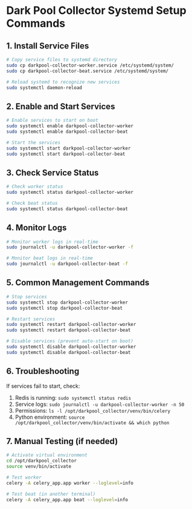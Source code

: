 # Dark Pool Collector Systemd Setup Commands

## 1. Install Service Files

```bash
# Copy service files to systemd directory
sudo cp darkpool-collector-worker.service /etc/systemd/system/
sudo cp darkpool-collector-beat.service /etc/systemd/system/

# Reload systemd to recognize new services
sudo systemctl daemon-reload
```

## 2. Enable and Start Services

```bash
# Enable services to start on boot
sudo systemctl enable darkpool-collector-worker
sudo systemctl enable darkpool-collector-beat

# Start the services
sudo systemctl start darkpool-collector-worker
sudo systemctl start darkpool-collector-beat
```

## 3. Check Service Status

```bash
# Check worker status
sudo systemctl status darkpool-collector-worker

# Check beat status
sudo systemctl status darkpool-collector-beat
```

## 4. Monitor Logs

```bash
# Monitor worker logs in real-time
sudo journalctl -u darkpool-collector-worker -f

# Monitor beat logs in real-time
sudo journalctl -u darkpool-collector-beat -f
```

## 5. Common Management Commands

```bash
# Stop services
sudo systemctl stop darkpool-collector-worker
sudo systemctl stop darkpool-collector-beat

# Restart services
sudo systemctl restart darkpool-collector-worker
sudo systemctl restart darkpool-collector-beat

# Disable services (prevent auto-start on boot)
sudo systemctl disable darkpool-collector-worker
sudo systemctl disable darkpool-collector-beat
```

## 6. Troubleshooting

If services fail to start, check:
1. Redis is running: `sudo systemctl status redis`
2. Service logs: `sudo journalctl -u darkpool-collector-worker -n 50`
3. Permissions: `ls -l /opt/darkpool_collector/venv/bin/celery`
4. Python environment: `source /opt/darkpool_collector/venv/bin/activate && which python`

## 7. Manual Testing (if needed)

```bash
# Activate virtual environment
cd /opt/darkpool_collector
source venv/bin/activate

# Test worker
celery -A celery_app.app worker --loglevel=info

# Test beat (in another terminal)
celery -A celery_app.app beat --loglevel=info
``` 